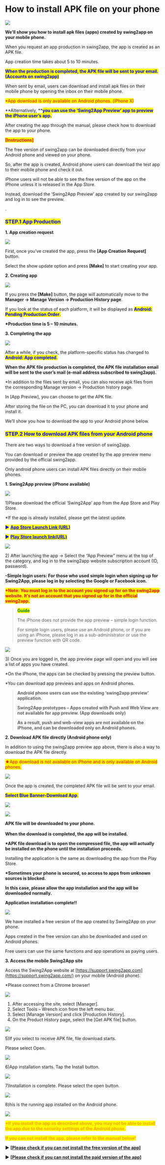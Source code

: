 # How to install APK file on your phone

![](https://support.swing2app.com/wp-content/uploads/2018/10/apk1.png)

**We’ll show you how to install apk files (apps) created by swing2app on your mobile phone.**

When you request an app production in swing2app, the app is created as an APK file.

App creation time takes about 5 to 10 minutes.

<mark style="color:blue;">**When the production is completed, the APK file will be sent to your email. (Accounts on swing2app)**</mark>

When sent by email, users can download and install apk files on their mobile phone by opening the inbox on their mobile phone.

<mark style="color:red;">\*App download is only available on Android phones. (iPhone X)</mark>

\*\*Alternatively, \*\*<mark style="color:blue;">**you can use the ‘Swing2App Preview’ app to preview the iPhone user’s app.**</mark>

After creating the app through the manual, please check how to download the app to your phone.

<mark style="color:red;">**\[Instructions]**</mark>

The free version of swing2app can be downloaded directly from your Android phone and viewed on your phone.

So, after the app is created, Android phone users can download the test app to their mobile phone and check it out.

iPhone users will not be able to see the free version of the app on the iPhone unless it is released in the App Store.

Instead, download the ‘Swing2App Preview’ app created by our swing2app and log in to see the preview.

.

### <mark style="color:blue;">**STEP.1 App Production**</mark>

**1. App creation request**

![](https://support.swing2app.com/wp-content/uploads/2018/10/Picture2.png)

First, once you’ve created the app, press the **\[App Creation Request]** button.

Select the show update option and press **\[Make]** to start creating your app.

**2. Creating app**

![](https://support.swing2app.com/wp-content/uploads/2018/10/Picture3.png)

If you press the **\[Make]** button, the page will automatically move to the **Manager → Manage Version → Production History page**.

If you look at the status of each platform, it will be displayed as <mark style="color:blue;">**Android: Pending Production Order**</mark><mark style="color:blue;">.</mark>

**\*Production time is 5 – 10 minutes.**

**3. Completing the app**

![](https://support.swing2app.com/wp-content/uploads/2018/10/Picture5.png)

After a while, if you check, the platform-specific status has changed to <mark style="color:blue;">**Android: App completed**</mark><mark style="color:blue;">.</mark>

**When the APK file production is completed, the APK file installation email will be sent to the user’s mail (e-mail address subscribed to swing2app).**

\*In addition to the files sent by email, you can also receive apk files from the corresponding Manage version → Production history page.

In \[App Preview], you can choose to get the APK file.

After storing the file on the PC, you can download it to your phone and install it.

We’ll show you how to download the app to your Android phone below.

### <mark style="color:blue;">**STEP.2 How to download APK files from your Android phone**</mark>

There are two ways to download a free version of swing2app.

You can download or preview the app created by the app preview menu provided by the official swing2app.

Only android phone users can install APK files directly on their mobile phones.

**1. Swing2App preview (iPhone available)**

![](https://support.swing2app.com/wp-content/uploads/2018/09/%EC%95%B1%EB%AF%B8%EB%A6%AC%EB%B3%B4%EA%B8%B0%EC%9E%90%EB%A6%84900\_en.png)

1\)Please download the official ‘Swing2App’ app from the App Store and Play Store.

\*If the app is already installed, please get the latest update.

<mark style="color:blue;">**▶**</mark> [<mark style="color:blue;">**App Store Launch Link (URL)**</mark>](https://apps.apple.com/us/app/swing2app-app-builder/id1519396505)

<mark style="color:blue;">**▶**</mark> [<mark style="color:blue;">**Play Store launch link(URL)**</mark>](https://play.google.com/store/apps/details?id=com.hustay.swing.pbf061408642545519fc0306f1985d1bf)

![](https://support.swing2app.com/wp-content/uploads/2018/09/%EB%AF%B8%EB%A6%AC%EB%B3%B4%EA%B8%B0%EC%98%81%EB%AC%B81.png)

2\) After launching the app → Select the “App Preview” menu at the top of the category, and log in to the swing2app website subscription account (ID, password).

**-Simple login users: For those who used simple login when signing up for Swing2App, please log in by selecting the Google or Facebook icon.**

<mark style="color:red;">**\*Note: You must log in to the account you signed up for on the swing2app website. It’s not an account that you signed up for in the official swing2app.**</mark>

> <mark style="color:green;">**Guide**</mark>
>
> The iPhone does not provide the app preview – simple login function.
>
> For simple login users, please use an Android phone, or if you are using an iPhone, please log in as a sub-administrator or use the preview function with QR code.

![](https://support.swing2app.com/wp-content/uploads/2018/09/%EB%AF%B8%EB%A6%AC%EB%B3%B4%EA%B8%B0%EC%98%81%EB%AC%B82.png)

3\) Once you are logged in, the app preview page will open and you will see a list of apps you have created.

\*On the iPhone, the apps can be checked by pressing the preview button.

\*You can download app previews and apps on Android phones.

> **Android phone users can use the existing ‘swing2app preview’ application.**
>
> **Swing2App prototypes – Apps created with Push and Web View are not available for app preview. (App downloads only)**
>
> **As a result, push and web-view apps are not available on the iPhone, and can be downloaded only on Android phones.**

**2. Download APK file directly (Android phone only)**

In addition to using the swing2app preview app above, there is also a way to download the APK file directly.

<mark style="color:red;">★App download is not available on iPhone and is only available on Android phones.</mark>

![](https://support.swing2app.com/wp-content/uploads/2018/10/Picture40.png)

Once the app is created, the completed APK file will be sent to your email.

<mark style="color:blue;">**Select Blue Banner-Download App**</mark><mark style="color:blue;">.</mark>

![](https://support.swing2app.com/wp-content/uploads/2018/10/Picture41.png)

![](https://support.swing2app.com/wp-content/uploads/2018/10/Picture42.png)

**APK file will be downloaded to your phone.**\
\
**When the download is completed, the app will be installed.**

**\*APK file download is to open the compressed file, the app will actually be installed on the phone until the installation proceeds.**

Installing the application is the same as downloading the app from the Play Store.

**\*Sometimes your phone is secured, so access to apps from unknown sources is blocked.**

**In this case, please allow the app installation and the app will be downloaded normally.**

**Application installation complete!!**

![](https://support.swing2app.com/wp-content/uploads/2018/10/Picture44.png)

We have installed a free version of the app created by Swing2App on your phone.

Apps created in the free version can also be downloaded and used on Android phones.

Free users can use the same functions and app operations as paying users.

**3. Access the mobile Swing2App site**

Access the Swing2App website at [https://support.swing2app.com](https://support.swing2app.com/) on your mobile (Android phone).

\*Please connect from a Chrome browser!

![](https://support.swing2app.com/wp-content/uploads/2018/10/%EA%B8%80%EB%A1%9C%EB%B2%8C%EC%84%A4%EC%B9%981.png)

1. After accessing the site, select \[Manager].
2. Select Tools – Wrench icon from the left menu bar.
3. Select \[Manage Version] and click \[Production History].
4. On the Product History page, select the \[Get APK file] button.

![](https://support.swing2app.com/wp-content/uploads/2018/10/%EA%B8%80%EB%A1%9C%EB%B2%8C%EC%82%AC%EC%9D%B4%ED%8A%B8%EC%84%A4%EC%B9%981.png)

5\)If you select to receive APK file, file download starts.

Please select Open.

![](https://support.swing2app.com/wp-content/uploads/2018/10/%EA%B8%80%EB%A1%9C%EB%B2%8C%EC%82%AC%EC%9D%B4%ED%8A%B8%EC%84%A4%EC%B9%982.png)

6\)App installation starts. Tap the Install button.

![](https://support.swing2app.com/wp-content/uploads/2018/10/%EA%B8%80%EB%A1%9C%EB%B2%8C%EC%82%AC%EC%9D%B4%ED%8A%B8%EC%84%A4%EC%B9%983.png)

7\)Installation is complete. Please select the open button.

![](https://support.swing2app.com/wp-content/uploads/2018/10/%EA%B8%80%EB%A1%9C%EB%B2%8C%EC%82%AC%EC%9D%B4%ED%8A%B8%EC%84%A4%EC%B9%984.png)

8\)his is the running app installed on the Android phone.

![](https://support.swing2app.com/wp-content/uploads/2018/09/%EC%A4%84%EB%9D%BC%EC%9D%B8.png)

<mark style="color:orange;">**\*If you install the app as described above, you may not be able to install the app due to the security settings of the Android phone.**</mark>

<mark style="color:orange;">**If you can not install the app, please refer to the manual below!**</mark>

**▶** [**\[**](http://wp.swing2app.co.kr/documentation/%EC%96%B4%ED%94%8C%EB%A6%AC%EC%BC%80%EC%9D%B4%EC%85%98-%EC%9A%B4%EC%98%81/%EC%95%B1%EB%AF%B8%EC%84%A4%EC%B9%98%EC%95%88%EB%82%B41/)[**Please check if you can not install the free version of the app**](not-install1.md)[**\]**](http://wp.swing2app.co.kr/documentation/%EC%96%B4%ED%94%8C%EB%A6%AC%EC%BC%80%EC%9D%B4%EC%85%98-%EC%9A%B4%EC%98%81/%EC%95%B1%EB%AF%B8%EC%84%A4%EC%B9%98%EC%95%88%EB%82%B41/)

**▶** [**\[Please check i**](http://wp.swing2app.co.kr/documentation/%EC%96%B4%ED%94%8C%EB%A6%AC%EC%BC%80%EC%9D%B4%EC%85%98-%EC%9A%B4%EC%98%81/%EC%95%B1%EB%AF%B8%EC%84%A4%EC%B9%98%EC%95%88%EB%82%B42/)[**f you can not install the paid version of the app\]**](not-install2.md)
